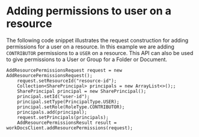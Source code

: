 # Adding permissions to user on a resource<a name="adding-permissions"></a>

The following code snippet illustrates the request construction for adding permissions for a user on a resource\. In this example we are adding `CONTRIBUTOR` permissions to a `USER` on a resource\. This API can also be used to give permissions to a User or Group for a Folder or Document\.

```
AddResourcePermissionsRequest request = new AddResourcePermissionsRequest();
    request.setResourceId("resource-id");
    Collection<SharePrincipal> principals = new ArrayList<>();;
    SharePrincipal principal = new SharePrincipal();
    principal.setId("user-id");
    principal.setType(PrincipalType.USER);
    principal.setRole(RoleType.CONTRIBUTOR);
    principals.add(principal);
    request.setPrincipals(principals);
    AddResourcePermissionsResult result = workDocsClient.addResourcePermissions(request);
```
